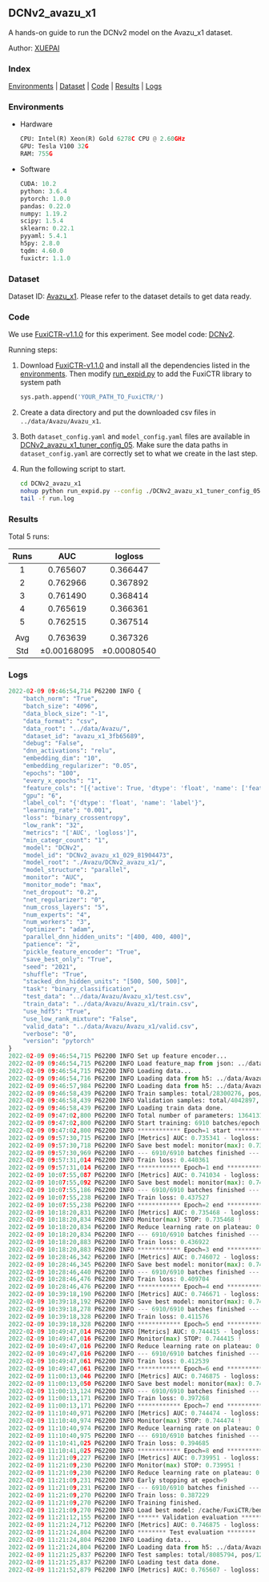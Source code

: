 ## DCNv2_avazu_x1

A hands-on guide to run the DCNv2 model on the Avazu_x1 dataset.

Author: [XUEPAI](https://github.com/xue-pai)

### Index
[Environments](#Environments) | [Dataset](#Dataset) | [Code](#Code) | [Results](#Results) | [Logs](#Logs)

### Environments
+ Hardware

  ```python
  CPU: Intel(R) Xeon(R) Gold 6278C CPU @ 2.60GHz
  GPU: Tesla V100 32G
  RAM: 755G

  ```

+ Software

  ```python
  CUDA: 10.2
  python: 3.6.4
  pytorch: 1.0.0
  pandas: 0.22.0
  numpy: 1.19.2
  scipy: 1.5.4
  sklearn: 0.22.1
  pyyaml: 5.4.1
  h5py: 2.8.0
  tqdm: 4.60.0
  fuxictr: 1.1.0

  ```

### Dataset
Dataset ID: [Avazu_x1](https://github.com/openbenchmark/BARS/blob/master/ctr_prediction/datasets/Avazu/README.md#Avazu_x1). Please refer to the dataset details to get data ready.

### Code

We use [FuxiCTR-v1.1.0](fuxictr_url) for this experiment. See model code: [DCNv2](https://github.com/xue-pai/FuxiCTR/blob/v1.1.0/fuxictr/pytorch/models/DCNv2.py).

Running steps:

1. Download [FuxiCTR-v1.1.0](fuxictr_url) and install all the dependencies listed in the [environments](#environments). Then modify [run_expid.py](./run_expid.py#L5) to add the FuxiCTR library to system path
    
    ```python
    sys.path.append('YOUR_PATH_TO_FuxiCTR/')
    ```

2. Create a data directory and put the downloaded csv files in `../data/Avazu/Avazu_x1`.

3. Both `dataset_config.yaml` and `model_config.yaml` files are available in [DCNv2_avazu_x1_tuner_config_05](./DCNv2_avazu_x1_tuner_config_05). Make sure the data paths in `dataset_config.yaml` are correctly set to what we create in the last step.

4. Run the following script to start.

    ```bash
    cd DCNv2_avazu_x1
    nohup python run_expid.py --config ./DCNv2_avazu_x1_tuner_config_05 --expid DCNv2_avazu_x1_029_81904473 --gpu 0 > run.log &
    tail -f run.log
    ```

### Results

Total 5 runs:

| Runs | AUC | logloss  |
|:--------------------:|:--------------------:|:--------------------:|
| 1 | 0.765607 | 0.366447  |
| 2 | 0.762966 | 0.367892  |
| 3 | 0.761490 | 0.368414  |
| 4 | 0.765619 | 0.366361  |
| 5 | 0.762515 | 0.367514  |
| | | | 
| Avg | 0.763639 | 0.367326 |
| Std | &#177;0.00168095 | &#177;0.00080540 |


### Logs
```python
2022-02-09 09:46:54,714 P62200 INFO {
    "batch_norm": "True",
    "batch_size": "4096",
    "data_block_size": "-1",
    "data_format": "csv",
    "data_root": "../data/Avazu/",
    "dataset_id": "avazu_x1_3fb65689",
    "debug": "False",
    "dnn_activations": "relu",
    "embedding_dim": "10",
    "embedding_regularizer": "0.05",
    "epochs": "100",
    "every_x_epochs": "1",
    "feature_cols": "[{'active': True, 'dtype': 'float', 'name': ['feat_1', 'feat_2', 'feat_3', 'feat_4', 'feat_5', 'feat_6', 'feat_7', 'feat_8', 'feat_9', 'feat_10', 'feat_11', 'feat_12', 'feat_13', 'feat_14', 'feat_15', 'feat_16', 'feat_17', 'feat_18', 'feat_19', 'feat_20', 'feat_21', 'feat_22'], 'type': 'categorical'}]",
    "gpu": "6",
    "label_col": "{'dtype': 'float', 'name': 'label'}",
    "learning_rate": "0.001",
    "loss": "binary_crossentropy",
    "low_rank": "32",
    "metrics": "['AUC', 'logloss']",
    "min_categr_count": "1",
    "model": "DCNv2",
    "model_id": "DCNv2_avazu_x1_029_81904473",
    "model_root": "./Avazu/DCNv2_avazu_x1/",
    "model_structure": "parallel",
    "monitor": "AUC",
    "monitor_mode": "max",
    "net_dropout": "0.2",
    "net_regularizer": "0",
    "num_cross_layers": "5",
    "num_experts": "4",
    "num_workers": "3",
    "optimizer": "adam",
    "parallel_dnn_hidden_units": "[400, 400, 400]",
    "patience": "2",
    "pickle_feature_encoder": "True",
    "save_best_only": "True",
    "seed": "2021",
    "shuffle": "True",
    "stacked_dnn_hidden_units": "[500, 500, 500]",
    "task": "binary_classification",
    "test_data": "../data/Avazu/Avazu_x1/test.csv",
    "train_data": "../data/Avazu/Avazu_x1/train.csv",
    "use_hdf5": "True",
    "use_low_rank_mixture": "False",
    "valid_data": "../data/Avazu/Avazu_x1/valid.csv",
    "verbose": "0",
    "version": "pytorch"
}
2022-02-09 09:46:54,715 P62200 INFO Set up feature encoder...
2022-02-09 09:46:54,715 P62200 INFO Load feature_map from json: ../data/Avazu/avazu_x1_3fb65689/feature_map.json
2022-02-09 09:46:54,715 P62200 INFO Loading data...
2022-02-09 09:46:54,716 P62200 INFO Loading data from h5: ../data/Avazu/avazu_x1_3fb65689/train.h5
2022-02-09 09:46:57,984 P62200 INFO Loading data from h5: ../data/Avazu/avazu_x1_3fb65689/valid.h5
2022-02-09 09:46:58,439 P62200 INFO Train samples: total/28300276, pos/4953382, neg/23346894, ratio/17.50%, blocks/1
2022-02-09 09:46:58,439 P62200 INFO Validation samples: total/4042897, pos/678699, neg/3364198, ratio/16.79%, blocks/1
2022-02-09 09:46:58,439 P62200 INFO Loading train data done.
2022-02-09 09:47:02,800 P62200 INFO Total number of parameters: 13641311.
2022-02-09 09:47:02,800 P62200 INFO Start training: 6910 batches/epoch
2022-02-09 09:47:02,800 P62200 INFO ************ Epoch=1 start ************
2022-02-09 09:57:30,715 P62200 INFO [Metrics] AUC: 0.735341 - logloss: 0.401525
2022-02-09 09:57:30,718 P62200 INFO Save best model: monitor(max): 0.735341
2022-02-09 09:57:30,969 P62200 INFO --- 6910/6910 batches finished ---
2022-02-09 09:57:31,014 P62200 INFO Train loss: 0.440361
2022-02-09 09:57:31,014 P62200 INFO ************ Epoch=1 end ************
2022-02-09 10:07:55,087 P62200 INFO [Metrics] AUC: 0.741034 - logloss: 0.398595
2022-02-09 10:07:55,092 P62200 INFO Save best model: monitor(max): 0.741034
2022-02-09 10:07:55,186 P62200 INFO --- 6910/6910 batches finished ---
2022-02-09 10:07:55,238 P62200 INFO Train loss: 0.437527
2022-02-09 10:07:55,238 P62200 INFO ************ Epoch=2 end ************
2022-02-09 10:18:20,831 P62200 INFO [Metrics] AUC: 0.735468 - logloss: 0.401683
2022-02-09 10:18:20,834 P62200 INFO Monitor(max) STOP: 0.735468 !
2022-02-09 10:18:20,834 P62200 INFO Reduce learning rate on plateau: 0.000100
2022-02-09 10:18:20,834 P62200 INFO --- 6910/6910 batches finished ---
2022-02-09 10:18:20,883 P62200 INFO Train loss: 0.436922
2022-02-09 10:18:20,883 P62200 INFO ************ Epoch=3 end ************
2022-02-09 10:28:46,342 P62200 INFO [Metrics] AUC: 0.746072 - logloss: 0.396386
2022-02-09 10:28:46,345 P62200 INFO Save best model: monitor(max): 0.746072
2022-02-09 10:28:46,440 P62200 INFO --- 6910/6910 batches finished ---
2022-02-09 10:28:46,476 P62200 INFO Train loss: 0.409704
2022-02-09 10:28:46,476 P62200 INFO ************ Epoch=4 end ************
2022-02-09 10:39:18,190 P62200 INFO [Metrics] AUC: 0.746671 - logloss: 0.396357
2022-02-09 10:39:18,192 P62200 INFO Save best model: monitor(max): 0.746671
2022-02-09 10:39:18,278 P62200 INFO --- 6910/6910 batches finished ---
2022-02-09 10:39:18,328 P62200 INFO Train loss: 0.411576
2022-02-09 10:39:18,328 P62200 INFO ************ Epoch=5 end ************
2022-02-09 10:49:47,014 P62200 INFO [Metrics] AUC: 0.744415 - logloss: 0.396939
2022-02-09 10:49:47,016 P62200 INFO Monitor(max) STOP: 0.744415 !
2022-02-09 10:49:47,016 P62200 INFO Reduce learning rate on plateau: 0.000010
2022-02-09 10:49:47,016 P62200 INFO --- 6910/6910 batches finished ---
2022-02-09 10:49:47,061 P62200 INFO Train loss: 0.412539
2022-02-09 10:49:47,061 P62200 INFO ************ Epoch=6 end ************
2022-02-09 11:00:13,046 P62200 INFO [Metrics] AUC: 0.746875 - logloss: 0.395796
2022-02-09 11:00:13,050 P62200 INFO Save best model: monitor(max): 0.746875
2022-02-09 11:00:13,124 P62200 INFO --- 6910/6910 batches finished ---
2022-02-09 11:00:13,171 P62200 INFO Train loss: 0.397268
2022-02-09 11:00:13,171 P62200 INFO ************ Epoch=7 end ************
2022-02-09 11:10:40,971 P62200 INFO [Metrics] AUC: 0.744474 - logloss: 0.397344
2022-02-09 11:10:40,974 P62200 INFO Monitor(max) STOP: 0.744474 !
2022-02-09 11:10:40,974 P62200 INFO Reduce learning rate on plateau: 0.000001
2022-02-09 11:10:40,975 P62200 INFO --- 6910/6910 batches finished ---
2022-02-09 11:10:41,025 P62200 INFO Train loss: 0.394685
2022-02-09 11:10:41,025 P62200 INFO ************ Epoch=8 end ************
2022-02-09 11:21:09,227 P62200 INFO [Metrics] AUC: 0.739951 - logloss: 0.400502
2022-02-09 11:21:09,230 P62200 INFO Monitor(max) STOP: 0.739951 !
2022-02-09 11:21:09,230 P62200 INFO Reduce learning rate on plateau: 0.000001
2022-02-09 11:21:09,231 P62200 INFO Early stopping at epoch=9
2022-02-09 11:21:09,231 P62200 INFO --- 6910/6910 batches finished ---
2022-02-09 11:21:09,270 P62200 INFO Train loss: 0.387229
2022-02-09 11:21:09,270 P62200 INFO Training finished.
2022-02-09 11:21:09,270 P62200 INFO Load best model: /cache/FuxiCTR/benchmarks/Avazu/DCNv2_avazu_x1/avazu_x1_3fb65689/DCNv2_avazu_x1_029_81904473.model
2022-02-09 11:21:12,155 P62200 INFO ****** Validation evaluation ******
2022-02-09 11:21:24,712 P62200 INFO [Metrics] AUC: 0.746875 - logloss: 0.395796
2022-02-09 11:21:24,804 P62200 INFO ******** Test evaluation ********
2022-02-09 11:21:24,804 P62200 INFO Loading data...
2022-02-09 11:21:24,804 P62200 INFO Loading data from h5: ../data/Avazu/avazu_x1_3fb65689/test.h5
2022-02-09 11:21:25,837 P62200 INFO Test samples: total/8085794, pos/1232985, neg/6852809, ratio/15.25%, blocks/1
2022-02-09 11:21:25,837 P62200 INFO Loading test data done.
2022-02-09 11:21:52,879 P62200 INFO [Metrics] AUC: 0.765607 - logloss: 0.366447

```
